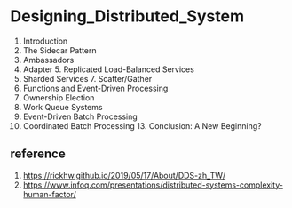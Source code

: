 # Designing_Distributed_System

1. Introduction 
2. The Sidecar Pattern
3. Ambassadors
4. Adapter
5. Replicated Load-Balanced Services
6. Sharded Services
7. Scatter/Gather
8. Functions and Event-Driven Processing
9. Ownership Election
10. Work Queue Systems
11. Event-Driven Batch Processing
12. Coordinated Batch Processing
13. Conclusion: A New Beginning?




## reference
1. https://rickhw.github.io/2019/05/17/About/DDS-zh_TW/
2. https://www.infoq.com/presentations/distributed-systems-complexity-human-factor/

